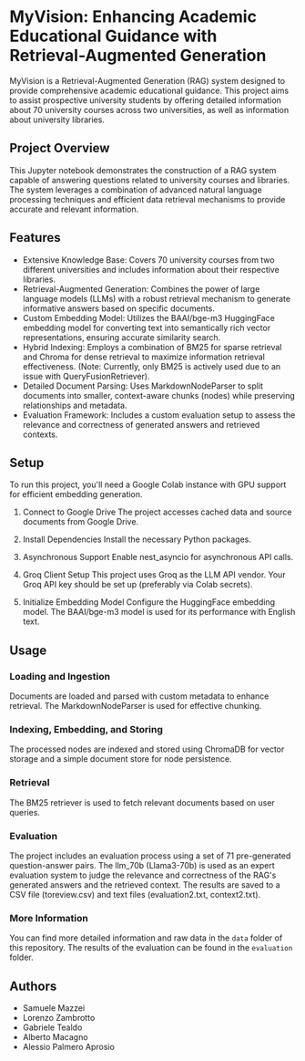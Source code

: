 ﻿# MyVision: Enhancing Academic Educational Guidance with Retrieval-Augmented Generation

MyVision is a Retrieval-Augmented Generation (RAG) system designed to provide comprehensive academic educational guidance. This project aims to assist prospective university students by offering detailed information about 70 university courses across two universities, as well as information about university libraries.

## Project Overview
This Jupyter notebook demonstrates the construction of a RAG system capable of answering questions related to university courses and libraries. The system leverages a combination of advanced natural language processing techniques and efficient data retrieval mechanisms to provide accurate and relevant information.

## Features
- Extensive Knowledge Base: Covers 70 university courses from two different universities and includes information about their respective libraries.
- Retrieval-Augmented Generation: Combines the power of large language models (LLMs) with a robust retrieval mechanism to generate informative answers based on specific documents.
- Custom Embedding Model: Utilizes the BAAI/bge-m3 HuggingFace embedding model for converting text into semantically rich vector representations, ensuring accurate similarity search.
- Hybrid Indexing: Employs a combination of BM25 for sparse retrieval and Chroma for dense retrieval to maximize information retrieval effectiveness. (Note: Currently, only BM25 is actively used due to an issue with QueryFusionRetriever).
- Detailed Document Parsing: Uses MarkdownNodeParser to split documents into smaller, context-aware chunks (nodes) while preserving relationships and metadata.
- Evaluation Framework: Includes a custom evaluation setup to assess the relevance and correctness of generated answers and retrieved contexts.

## Setup
To run this project, you'll need a Google Colab instance with GPU support for efficient embedding generation.

1. Connect to Google Drive
The project accesses cached data and source documents from Google Drive.

2. Install Dependencies
Install the necessary Python packages.

3. Asynchronous Support
Enable nest_asyncio for asynchronous API calls.

4. Groq Client Setup
This project uses Groq as the LLM API vendor. Your Groq API key should be set up (preferably via Colab secrets).

5. Initialize Embedding Model
Configure the HuggingFace embedding model. The BAAI/bge-m3 model is used for its performance with English text.

## Usage
### Loading and Ingestion
Documents are loaded and parsed with custom metadata to enhance retrieval. The MarkdownNodeParser is used for effective chunking.

### Indexing, Embedding, and Storing
The processed nodes are indexed and stored using ChromaDB for vector storage and a simple document store for node persistence.

### Retrieval
The BM25 retriever is used to fetch relevant documents based on user queries.

### Evaluation
The project includes an evaluation process using a set of 71 pre-generated question-answer pairs. The llm_70b (Llama3-70b) is used as an expert evaluation system to judge the relevance and correctness of the RAG's generated answers and the retrieved context. The results are saved to a CSV file (toreview.csv) and text files (evaluation2.txt, context2.txt).

### More Information
You can find more detailed information and raw data in the `data` folder of this repository. The results of the evaluation can be found in the `evaluation` folder.

## Authors
- Samuele Mazzei
- Lorenzo Zambrotto
- Gabriele Tealdo
- Alberto Macagno
- Alessio Palmero Aprosio
